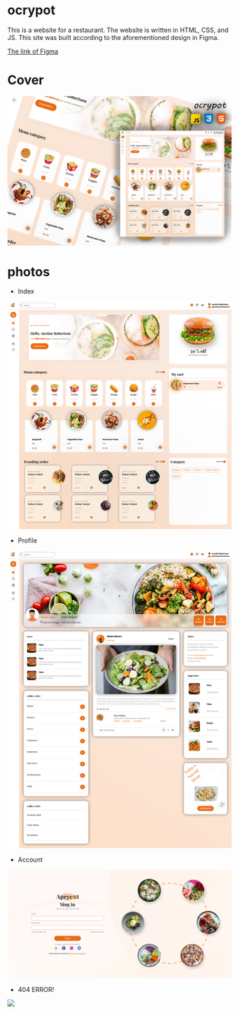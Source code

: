 # ocrypot
This is a website for a restaurant. The website is written in HTML, CSS, and JS.
This site was built according to the aforementioned design in Figma.

<a href="https://www.figma.com/design/nb0AdFBL3u4ngmLMKhnBDM/Aprycot-Lite-%E2%80%93-Free-Restaurant-HTML5-Admin-Dashboard-Template--Community-?m=auto&t=ErTANcQvEDpXui7U-7">The link of Figma</a>

# Cover
<img src="documnets/ocrypot-cover.png">

# photos
  - Index
  <img src="documnets/Index.png">

  - Profile
  <img src="documnets/Profile.png">

  - Account
  <img src="documnets/Account.png">

  - 404 ERROR!
  <img src="documnets/404.gif">
